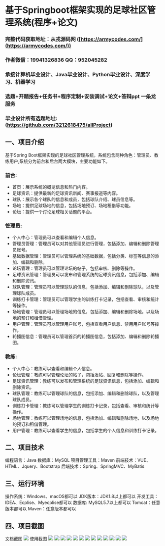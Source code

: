 基于Springboot框架实现的足球社区管理系统(程序+论文)
=
###  完整代码获取地址：从戎源码网 ([https://armycodes.com/](https://armycodes.com/))
###  作者微信：19941326836  QQ：952045282 
###  承接计算机毕业设计、Java毕业设计、Python毕业设计、深度学习、机器学习
###  选题+开题报告+任务书+程序定制+安装调试+论文+答辩ppt 一条龙服务
###  毕业设计所有选题地址:(https://github.com/3212618475/allProject)


一、项目介绍
---
基于Spring Boot框架实现的足球社区管理系统，系统包含两种角色：管理员、教练用户,系统分为前台和后台两大模块，主要功能如下。

### 前台:
- 首页：展示系统的概览信息和热门内容。
- 足球资讯：提供最新的足球资讯新闻、赛事报道等内容。
- 球队：展示各个球队的信息和成员，包括球队介绍、球员信息等。
- 场地：提供足球场地的信息，包括场地预订、场地租借等功能。
- 论坛：提供一个讨论足球相关话题的平台。


### 管理员:
- 个人中心：管理员可以查看和编辑个人信息。
- 管理员管理：管理员可以对其他管理员进行管理，包括添加、编辑和删除管理员账号。
- 基础数据管理：管理员可以管理系统的基础数据，包括分类、标签等信息的添加、编辑和删除。
- 论坛管理：管理员可以管理论坛的帖子，包括审核、删除等操作。
- 足球资讯管理：管理员可以发布和管理系统的足球资讯信息，包括添加、编辑和删除资讯。
- 球队管理：管理员可以管理球队的信息，包括添加、编辑和删除球队，以及管理球队成员。
- 训练打卡管理：管理员可以管理学生的训练打卡记录，包括查看、审核和统计等操作。
- 场地管理：管理员可以管理场地的信息，包括添加、编辑和删除场地，以及场地的预订和租借管理。
- 用户管理：管理员可以管理用户账号，包括查看用户信息、禁用用户账号等操作。
- 轮播图信息：管理员可以管理首页的轮播图信息，包括添加、编辑和删除轮播图。
  
### 教练:
- 个人中心：教练可以查看和编辑个人信息。
- 论坛管理：教练可以管理论坛的帖子，包括发帖、回复和删除等操作。
- 足球资讯管理：教练可以发布和管理系统的足球资讯信息，包括添加、编辑和删除资讯。
- 球队管理：教练可以管理球队的信息，包括添加、编辑和删除球队，以及管理球队成员。
- 训练打卡管理：教练可以管理学生的训练打卡记录，包括查看、审核和统计等操作。
- 场地管理：教练可以管理场地的信息，包括添加、编辑和删除场地，以及场地的预订和租借管理。
- 用户管理：教练可以查看学生的信息，包括学生的个人信息和训练打卡记录。


二、项目技术
---
编程语言：Java
数据库：MySQL
项目管理工具：Maven
前端技术：VUE、HTML、Jquery、Bootstrap
后端技术：Spring、SpringMVC、MyBatis

三、运行环境
---
操作系统：Windows、macOS都可以
JDK版本：JDK1.8以上都可以
开发工具：IDEA、Ecplise、Myecplise都可以
数据库: MySQL5.7以上都可以
Tomcat：任意版本都可以
Maven：任意版本都可以

四、项目截图
---
文档截图
![](limage/1.png)
使用截图
![](image/1.png)
![](image/2.png)
![](image/3.png)
![](image/4.png)
![](image/5.png)
![](image/6.png)
![](image/7.png)
![](image/8.png)
![](image/9.png)
![](image/10.png)
![](image/11.png)
![](image/12.png)
![](image/13.png)

